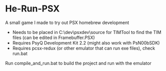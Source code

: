 # He-Run-PSX
A small game I made to try out PSX homebrew development

- Needs to be placed in C:\dev\psxdev\source for TIMTool to find the TIM files (can be edited in Framebuffer.PSX)
- Requires PsyQ Development Kit 2.2 (might also work with PsN00bSDK)
- Requires pcsx-redux (or other emulator that can run exe files), check run.bat


Run compile_and_run.bat to build the project and run with the emulator
